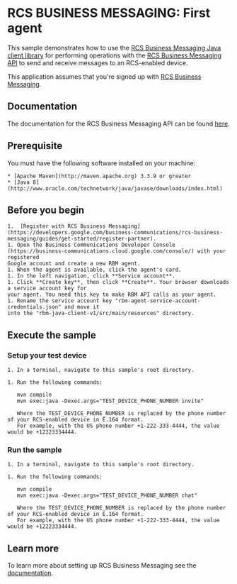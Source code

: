 # RCS BUSINESS MESSAGING: First agent

This sample demonstrates how to use the [RCS Business Messaging Java client library](https://github.com/google-business-communications/java-rcsbusinessmessaging) for performing operations
with the [RCS Business Messaging API](https://developers.google.com/business-communications/rcs-business-messaging/reference/rest)
to send and receive messages to an RCS-enabled device.

This application assumes that you're signed up with
[RCS Business Messaging](https://developers.google.com/business-communications/rcs-business-messaging/guides/get-started/register-partner).

## Documentation

The documentation for the RCS Business Messaging API can be found [here](https://developers.google.com/business-communications/rcs-business-messaging/reference/rest).

## Prerequisite

You must have the following software installed on your machine:

    * [Apache Maven](http://maven.apache.org) 3.3.9 or greater
    * [Java 8](http://www.oracle.com/technetwork/java/javase/downloads/index.html)

## Before you begin

    1.  [Register with RCS Business Messaging](https://developers.google.com/business-communications/rcs-business-messaging/guides/get-started/register-partner).
    1. Open the Business Communications Developer Console (https://business-communications.cloud.google.com/console/) with your registered
    Google account and create a new RBM agent.
    1. When the agent is available, click the agent's card.
    1. In the left navigation, click **Service account**.
    1. Click **Create key**, then click **Create**. Your browser downloads a service account key for
    your agent. You need this key to make RBM API calls as your agent.
    1. Rename the service account key "rbm-agent-service-account-credentials.json" and move it
    into the "rbm-java-client-v1/src/main/resources" directory.

## Execute the sample

### Setup your test device

    1. In a terminal, navigate to this sample's root directory.
    
    1. Run the following commands:
    
       mvn compile
       mvn exec:java -Dexec.args="TEST_DEVICE_PHONE_NUMBER invite"
       
       Where the TEST_DEVICE_PHONE_NUMBER is replaced by the phone number of your RCS-enabled device in E.164 format.
       For example, with the US phone number +1-222-333-4444, the value would be +12223334444.

### Run the sample

    1. In a terminal, navigate to this sample's root directory.
    
    1. Run the following commands:
    
       mvn compile
       mvn exec:java -Dexec.args="TEST_DEVICE_PHONE_NUMBER chat"
       
       Where the TEST_DEVICE_PHONE_NUMBER is replaced by the phone number of your RCS-enabled device in E.164 format.
       For example, with the US phone number +1-222-333-4444, the value would be +12223334444.

## Learn more

To learn more about setting up RCS Business Messaging see the
[documentation](https://developers.google.com/business-communications/rcs-business-messaging/guides/get-started/how-it-works).